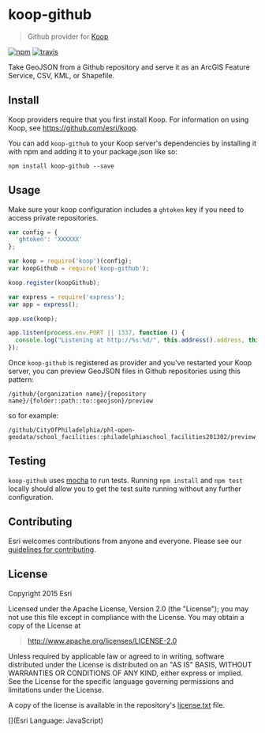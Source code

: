 # koop-github

> Github provider for [Koop](https://github.com/esri/koop)

[![npm][npm-image]][npm-url]
[![travis][travis-image]][travis-url]

[npm-image]: https://img.shields.io/npm/v/koop-github.svg?style=flat-square
[npm-url]: https://www.npmjs.com/package/koop-github
[travis-image]: https://img.shields.io/travis/koopjs/koop-github.svg?style=flat-square
[travis-url]: https://travis-ci.org/koopjs/koop-github

Take GeoJSON from a Github repository and serve it as an ArcGIS Feature Service, CSV, KML, or Shapefile.

## Install

Koop providers require that you first install Koop. For information on using Koop, see https://github.com/esri/koop.

You can add `koop-github` to your Koop server's dependencies by installing it with npm and adding it to your package.json like so:

```
npm install koop-github --save
```

## Usage

Make sure your koop configuration includes a `ghtoken` key if you need to access private repositories.

```js
var config = {
  'ghtoken': 'XXXXXX'
};

var koop = require('koop')(config);
var koopGithub = require('koop-github');

koop.register(koopGithub);

var express = require('express');
var app = express();

app.use(koop);

app.listen(process.env.PORT || 1337, function () {
  console.log("Listening at http://%s:%d/", this.address().address, this.address().port);
});
```

Once `koop-github` is registered as provider and you've restarted your Koop server, you can preview GeoJSON files in Github repositories using this pattern:

`/github/{organization name}/{repository name}/{folder::path::to::geojson}/preview`

so for example:

`/github/CityOfPhiladelphia/phl-open-geodata/school_facilities::philadelphiaschool_facilities201302/preview`

## Testing

`koop-github` uses [mocha](http://mochajs.org/) to run tests. Running `npm install` and `npm test` locally should allow you to get the test suite running without any further configuration.

## Contributing

Esri welcomes contributions from anyone and everyone. Please see our [guidelines for contributing](https://github.com/Esri/contributing).

## License

Copyright 2015 Esri

Licensed under the Apache License, Version 2.0 (the "License");
you may not use this file except in compliance with the License.
You may obtain a copy of the License at

> http://www.apache.org/licenses/LICENSE-2.0

Unless required by applicable law or agreed to in writing, software
distributed under the License is distributed on an "AS IS" BASIS,
WITHOUT WARRANTIES OR CONDITIONS OF ANY KIND, either express or implied.
See the License for the specific language governing permissions and
limitations under the License.

A copy of the license is available in the repository's [license.txt](license.txt) file.

[](Esri Language: JavaScript)
